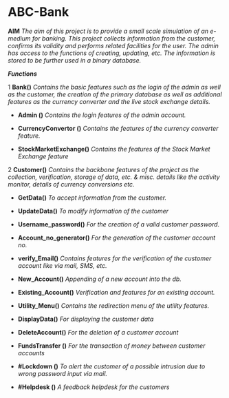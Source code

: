 # ABC-Bank

**AIM**				*The aim of this project is to provide a small scale simulation of an  e-medium for banking. 
				This project collects  information from the customer, confirms its validity and performs related facilities for
				the user. The admin has access to the functions of creating, updating, etc. The information is stored  to be 
				further used in a binary database.*
	
	
	
	
	
**_Functions_**

    
1 **Bank()**            		        *Contains the basic features such as the login of the admin as well as the customer,
                         		the creation of  the primary database as well as additional features as the 
                         		currency converter and the live stock exchange details.*

  - **Admin ()**				          	*Contains the login features of the admin account.*

                            
  - **CurrencyConvertor ()**		        *Contains the features of the currency converter feature.*
                            
  - **StockMarketExchange()**	            *Contains the features of the Stock Market Exchange feature*


2 **Customer()**                      *Contains the backbone features of the project as the collection, verification,
                                    storage of data, etc. & misc. details like the activity monitor, 
                                    details of currency conversions etc.*

  - **GetData()**				            *To accept information from the customer.*

  - **UpdateData()**			            *To modify information of the customer*

  - **Username_password()**	                *For the creation of a valid customer password.*

  - **Account_no_generator()**	            *For the generation of the customer account no.*

  - **verify_Email()**			            *Contains features for the verification of the customer account like via mail, SMS, etc.*

  - **New_Account()**			            *Appending of a new account into the db.*

  - **Existing_Account()**	                *Verification and features for an existing	account.*


  - **Utility_Menu()**			            *Contains the  redirection menu of the utility features.*
                          
  - **DisplayData()**				        *For displaying the customer	data*

  - **DeleteAccount()**			            *For the deletion of a customer account*

  - **FundsTransfer ()**				    *For the transaction of money between customer	accounts*

  - **#Lockdown ()**			            *To alert the customer of a possible intrusion due to wrong password input via mail.*

  - **#Helpdesk ()**					    *A feedback helpdesk for	the customers*


